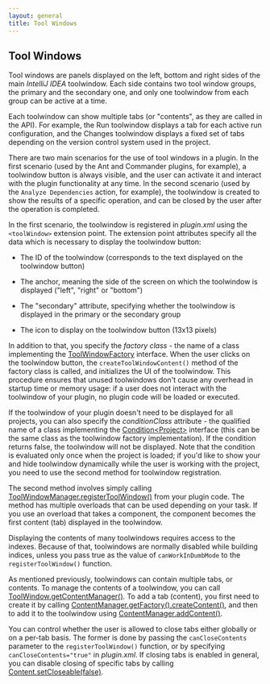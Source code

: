 ```yaml
---
layout: general
title: Tool Windows
---
```



## Tool Windows

Tool windows are panels displayed on the left, bottom and right sides of the main *IntelliJ IDEA* toolwindow.
Each side contains two tool window groups, the primary and the secondary one, and only one toolwindow from each group can be active at a time.

Each toolwindow can show multiple tabs (or "contents", as they are called in the API).
For example, the Run toolwindow displays a tab for each active run configuration, and the Changes toolwindow displays a fixed set of tabs depending on the version control system used in the project.

There are two main scenarios for the use of tool windows in a plugin.
In the first scenario (used by the Ant and Commander plugins, for example), a toolwindow button is always visible, and the user can activate it and interact with the plugin functionality at any time.
In the second scenario (used by the ```Analyze Dependencies``` action, for example), the toolwindow is created to show the results of a specific operation, and can be closed by the user after the operation is completed.

In the first scenario, the toolwindow is registered in *plugin.xml* using the ```<toolWindow>``` extension point.
The extension point attributes specify all the data which is necessary to display the toolwindow button:

*  The ID of the toolwindow (corresponds to the text displayed on the toolwindow button)

*  The anchor, meaning the side of the screen on which the toolwindow is displayed ("left", "right" or "bottom")

*  The "secondary" attribute, specifying whether the toolwindow is displayed in the primary or the secondary group

*  The icon to display on the toolwindow button (13x13 pixels)

In addition to that, you specify the *factory class*  - the name of a class implementing the
[ToolWindowFactory](https://github.com/JetBrains/intellij-community/blob/master/platform/platform-api/src/com/intellij/openapi/wm/ToolWindowFactory.java)
interface.
When the user clicks on the toolwindow button, the ```createToolWindowContent()``` method of the factory class is called, and initializes the UI of the toolwindow.
This procedure ensures that unused toolwindows don't cause any overhead in startup time or memory usage: if a user does not interact with the toolwindow of your plugin, no plugin code will be loaded or executed.

If the toolwindow of your plugin doesn't need to be displayed for all projects, you can also specify the *conditionClass*  attribute - the qualified name of a class implementing the
[Condition\<Project\>](https://github.com/JetBrains/intellij-community/blob/master/platform/util-rt/src/com/intellij/openapi/util/Condition.java)
interface (this can be the same class as the toolwindow factory implementation).
If the condition returns false, the toolwindow will not be displayed.
Note that the condition is evaluated only once when the project is loaded;
if you'd like to show your and hide toolwindow dynamically while the user is working with the project, you need to use the second method for toolwindow registration.

The second method involves simply calling
[ToolWindowManager.registerToolWindow()](https://github.com/JetBrains/intellij-community/blob/master/platform/platform-api/src/com/intellij/openapi/wm/ToolWindowManager.java)
from your plugin code.
The method has multiple overloads that can be used depending on your task.
If you use an overload that takes a component, the component becomes the first content (tab) displayed in the toolwindow.

Displaying the contents of many toolwindows requires access to the indexes.
Because of that, toolwindows are normally disabled while building indices, unless you pass true as the value of ```canWorkInDumbMode``` to the ```registerToolWindow()``` function.

As mentioned previously, toolwindows can contain multiple tabs, or contents.
To manage the contents of a toolwindow, you can call
[ToolWindow.getContentManager()](https://github.com/JetBrains/intellij-community/blob/master/platform/platform-api/src/com/intellij/openapi/wm/ToolWindow.java).
To add a tab (content), you first need to create it by calling
[ContentManager.getFactory().createContent()](https://github.com/JetBrains/intellij-community/blob/master/platform/platform-api/src/com/intellij/ui/content/ContentManager.java),
and then to add it to the toolwindow using
[ContentManager.addContent()](https://github.com/JetBrains/intellij-community/blob/master/platform/platform-api/src/com/intellij/ui/content/ContentManager.java).

You can control whether the user is allowed to close tabs either globally or on a per-tab basis.
The former is done by passing the ```canCloseContents``` parameter to the ```registerToolWindow()``` function, or by specifying
```canCloseContents="true"``` in *plugin.xml*.
If closing tabs is enabled in general, you can disable closing of specific tabs by calling
[Content.setCloseable(false)](https://github.com/JetBrains/intellij-community/blob/master/platform/platform-api/src/com/intellij/ui/content/Content.java).

